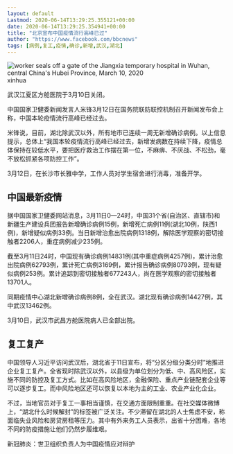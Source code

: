 ```yaml
---
layout: default
Lastmod: 2020-06-14T13:29:25.355121+00:00
date: 2020-06-14T13:29:25.354941+00:00
title: "北京宣布中国疫情流行高峰已过"
author: "https://www.facebook.com/bbcnews"
tags: [病例,复工,疫情,确诊,新增,武汉,湖北]
---
```


 ![worker seals off a gate of the Jiangxia temporary hospital in Wuhan, central China's Hubei Province, March 10, 2020](https://images.weserv.nl/?url=https%3A//ichef.bbci.co.uk/news/320/cpsprodpb/3BEF/production/_111234351_xxjwsme007008_20200312_cbmfn0a001.jpg) xinhua 

武汉江夏区方舱医院于3月10日关闭。

中国国家卫健委新闻发言人米锋3月12日在国务院联防联控机制召开新闻发布会上称，中国本轮疫情流行高峰已经过去。

米锋说，目前，湖北除武汉以外，所有地市已连续一周无新增确诊病例。以上信息提示，总体上“我国本轮疫情流行高峰已经过去，新增发病数在持续下降，疫情总体保持在较低水平，要把医疗救治工作摆在第一位，不麻痹、不厌战、不松劲，毫不放松抓紧各项防控工作”。

3月12日，在长沙市长雅中学，工作人员对学生宿舍进行消毒，准备开学。

中国最新疫情
------

据中国国家卫健委网站消息，3月11日0—24时，中国31个省(自治区、直辖市)和新疆生产建设兵团报告新增确诊病例15例，新增死亡病例11例(湖北10例，陕西1例)，新增疑似病例33例。当日新增治愈出院病例1318例，解除医学观察的密切接触者2206人，重症病例减少235例。

截至3月11日24时，中国现有确诊病例14831例(其中重症病例4257例)，累计治愈出院病例62793例，累计死亡病例3169例，累计报告确诊病例80793例，现有疑似病例253例。累计追踪到密切接触者677243人，尚在医学观察的密切接触者13701人。

同期疫情中心湖北新增确诊病例8例，全在武汉。湖北现有确诊病例14427例，其中武汉13462例。

3月10日，武汉市武昌方舱医院病人已全部出院。

复工复产
----

中国领导人习近平访问武汉后，湖北省于11日宣布，将“分区分级分类分时”地推进企业复工复产。全省现时除武汉以外，以县级为单位划分为低、中、高风险区，实施不同的防控及复工方式。比如在高风险地区，金融保险、重点产业链配套企业等可以逐步复工。而中风险地区还可以恢复以本地为主的工业、农业产业化企业。

不过，当地官员对于复工一事相当谨慎，在交通方面限制重重。在社交媒体微博上，“湖北什么时候解封”的标签被广泛关注。不少滞留在湖北的人士焦虑不安，称面临失业风险和房贷房租等压力。其中有外来务工人员表示，出省十分困难，各地不同的防疫措施让他们仍然步履维艰。

新冠肺炎：世卫组织负责人为中国疫情应对辩护

